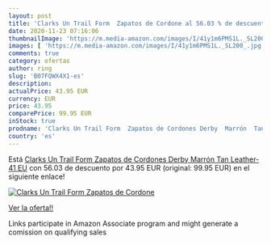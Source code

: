 ```yaml
---
layout: post
title: 'Clarks Un Trail Form  Zapatos de Cordone al 56.03 % de descuento'
date: 2020-11-23 07:16:06
thumbnailImage: 'https://m.media-amazon.com/images/I/41y1m6PMS1L._SL200_.jpg'
images: [ 'https://m.media-amazon.com/images/I/41y1m6PMS1L._SL200_.jpg' ]
comments: true
category: ofertas
author: ring
slug: 'B07FQWX4X1-es'
description:
actualPrice: 43.95 EUR
currency: EUR
price: 43.95
comparePrice: 99.95 EUR
inStock: true
prodname: 'Clarks Un Trail Form  Zapatos de Cordones Derby  Marrón  Tan Leather-   41 EU'
country: 'es'
---
```


Está [Clarks Un Trail Form  Zapatos de Cordones Derby  Marrón  Tan Leather-   41 EU](https://www.amazon.es/dp/B07FQWX4X1/?tag=tolees-21) con 56.03 de descuento por 43.95 EUR (original: 99.95 EUR) en el siguiente enlace!

[![Clarks Un Trail Form  Zapatos de Cordone](https://m.media-amazon.com/images/I/41y1m6PMS1L._SL200_.jpg)](https://www.amazon.es/dp/B07FQWX4X1/?tag=tolees-21)

[Ver la oferta!!](https://www.amazon.es/dp/B07FQWX4X1/?tag=tolees-21)

Links participate in Amazon Associate program and might generate a comission on qualifying sales


